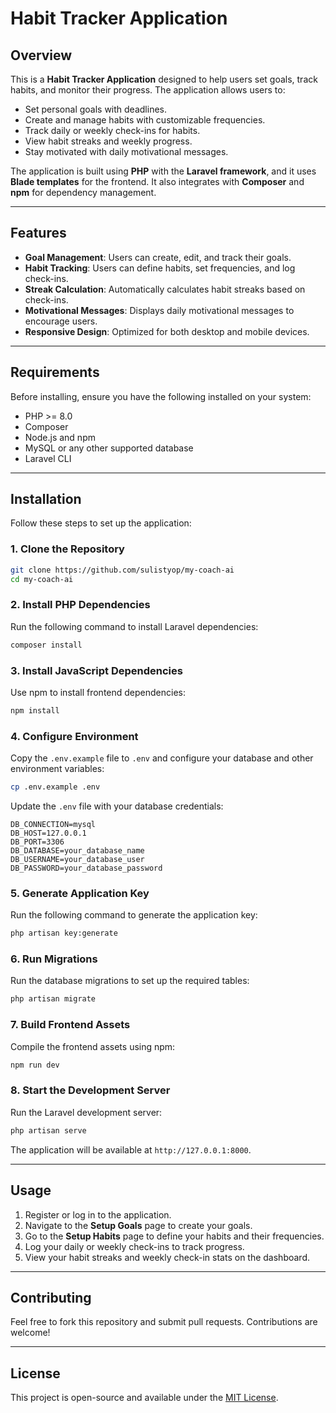 # Habit Tracker Application

## Overview
This is a **Habit Tracker Application** designed to help users set goals, track habits, and monitor their progress. The application allows users to:
- Set personal goals with deadlines.
- Create and manage habits with customizable frequencies.
- Track daily or weekly check-ins for habits.
- View habit streaks and weekly progress.
- Stay motivated with daily motivational messages.

The application is built using **PHP** with the **Laravel framework**, and it uses **Blade templates** for the frontend. It also integrates with **Composer** and **npm** for dependency management.

---

## Features
- **Goal Management**: Users can create, edit, and track their goals.
- **Habit Tracking**: Users can define habits, set frequencies, and log check-ins.
- **Streak Calculation**: Automatically calculates habit streaks based on check-ins.
- **Motivational Messages**: Displays daily motivational messages to encourage users.
- **Responsive Design**: Optimized for both desktop and mobile devices.

---

## Requirements
Before installing, ensure you have the following installed on your system:
- PHP >= 8.0
- Composer
- Node.js and npm
- MySQL or any other supported database
- Laravel CLI

---

## Installation

Follow these steps to set up the application:

### 1. Clone the Repository
```bash
git clone https://github.com/sulistyop/my-coach-ai
cd my-coach-ai
```

### 2. Install PHP Dependencies
Run the following command to install Laravel dependencies:
```bash
composer install
```

### 3. Install JavaScript Dependencies
Use npm to install frontend dependencies:
```bash
npm install
```

### 4. Configure Environment
Copy the `.env.example` file to `.env` and configure your database and other environment variables:
```bash
cp .env.example .env
```
Update the `.env` file with your database credentials:
```
DB_CONNECTION=mysql
DB_HOST=127.0.0.1
DB_PORT=3306
DB_DATABASE=your_database_name
DB_USERNAME=your_database_user
DB_PASSWORD=your_database_password
```

### 5. Generate Application Key
Run the following command to generate the application key:
```bash
php artisan key:generate
```

### 6. Run Migrations
Run the database migrations to set up the required tables:
```bash
php artisan migrate
```

### 7. Build Frontend Assets
Compile the frontend assets using npm:
```bash
npm run dev
```

### 8. Start the Development Server
Run the Laravel development server:
```bash
php artisan serve
```
The application will be available at `http://127.0.0.1:8000`.

---

## Usage
1. Register or log in to the application.
2. Navigate to the **Setup Goals** page to create your goals.
3. Go to the **Setup Habits** page to define your habits and their frequencies.
4. Log your daily or weekly check-ins to track progress.
5. View your habit streaks and weekly check-in stats on the dashboard.

---

## Contributing
Feel free to fork this repository and submit pull requests. Contributions are welcome!

---

## License
This project is open-source and available under the [MIT License](LICENSE).